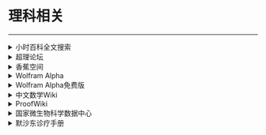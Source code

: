 # 理科相关

---

<div class="grid">
    <div><details><summary>小时百科全文搜索</summary><p>一款专业易用的数理数据库<br/><a href="https://wuli.wiki/index.html" target="_blank" role="button" class="outline">访问网站</a></p></details></div>
    <div><details><summary>超理论坛</summary><p>超理论坛是由数理化生吧的管理层牵头创建的理科学术论坛<br/><a href="https://chaoli.club/" target="_blank" role="button" class="outline">访问网站</a></p></details></div>
    <div><details><summary>香蕉空间</summary><p>中文数学学科的在线社区<br/><a href="https://www.bananaspace.org/wiki/%E9%A6%96%E9%A1%B5" target="_blank" role="button" class="outline">访问网站</a></p></details></div>
</div>

<div class="grid">
    <div><details><summary>Wolfram Alpha</summary><p>一款专业易用的数理数据库<br/><a href="https://www.wolframalpha.com/" target="_blank" role="button" class="outline">访问网站</a></p></details></div>
    <div><details><summary>Wolfram Alpha免费版</summary><p>WolframAlpha的免费版，可以解锁一些收费功能<br/><a href="https://wolfreealpha.on.fleek.co/input/index.html" target="_blank" role="button" class="outline">访问网站</a></p></details></div>
    <div><details><summary>中文数学Wiki</summary><p>中文数学学科的百科<br/><a href="https://math.fandom.com/zh/wiki/%E4%B8%AD%E6%96%87%E6%95%B0%E5%AD%A6_Wiki:%E4%B8%BB%E9%A1%B5" target="_blank" role="button" class="outline">访问网站</a></p></details></div>
</div>

<div class="grid">
    <div><details><summary>ProofWiki</summary><p>一个在线的关于数学证明的Wiki<br/><a href="https://proofwiki.org/wiki/Main_Page" target="_blank" role="button" class="outline">访问网站</a></p></details></div>
    <div><details><summary>国家微生物科学数据中心</summary><p><a href="https://nmdc.cn/" target="_blank" role="button" class="outline">访问网站</a></p></details></div>
    <div><details><summary>默沙东诊疗手册</summary><p>一个涵盖了医学所有领域成千上万主题的广泛医学信息来源。它们作为免费的公众服务提供给医疗专业人士和普罗大众。分为专家版、大众版和兽医版<br/><a href="https://www.msdmanuals.cn/" target="_blank" role="button" class="outline">访问网站</a></p></details></div>
</div>
